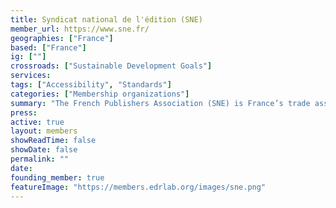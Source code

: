 ```yaml
---
title: Syndicat national de l'édition (SNE)
member_url: https://www.sne.fr/
geographies: ["France"]
based: ["France"]
ig: [""]
crossroads: ["Sustainable Development Goals"] 
services: 
tags: ["Accessibility", "Standards"]
categories: ["Membership organizations"]
summary: "The French Publishers Association (SNE) is France’s trade association of book publishers. It represents approximately 720 member companies whose combined business endeavors account for the bulk of French publishing."
press:
active: true
layout: members
showReadTime: false
showDate: false
permalink: ""
date: 
founding_member: true
featureImage: "https://members.edrlab.org/images/sne.png"
---
```

